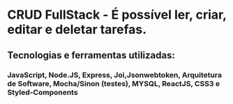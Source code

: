# CRUD FullStack - É possível ler, criar, editar e deletar tarefas.

## Tecnologias e ferramentas utilizadas:

### JavaScript, Node.JS, Express, Joi,Jsonwebtoken, Arquitetura de Software, Mocha/Sinon (testes), MYSQL, ReactJS, CSS3 e Styled-Components
